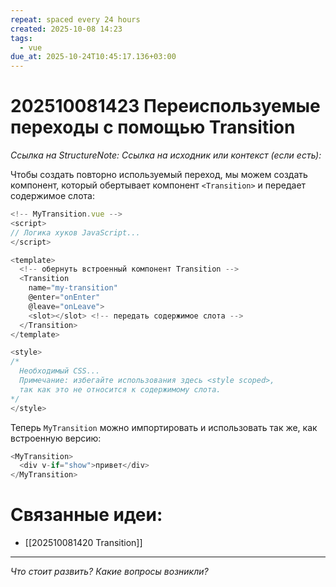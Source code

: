 ```yaml
---
repeat: spaced every 24 hours
created: 2025-10-08 14:23
tags:
  - vue
due_at: 2025-10-24T10:45:17.136+03:00
---
```

# 202510081423 Переиспользуемые переходы с помощью Transition

*Ссылка на StructureNote:*
*Ссылка на исходник или контекст (если есть):*

Чтобы создать повторно используемый переход, мы можем создать компонент, который обертывает компонент `<Transition>` и передает содержимое слота:

```js
<!-- MyTransition.vue -->
<script>
// Логика хуков JavaScript...
</script>

<template>
  <!-- обернуть встроенный компонент Transition -->
  <Transition
    name="my-transition"
    @enter="onEnter"
    @leave="onLeave">
    <slot></slot> <!-- передать содержимое слота -->
  </Transition>
</template>

<style>
/*
  Необходимый CSS...
  Примечание: избегайте использования здесь <style scoped>,
  так как это не относится к содержимому слота.
*/
</style>
```

Теперь `MyTransition` можно импортировать и использовать так же, как встроенную версию:

```js
<MyTransition>
  <div v-if="show">привет</div>
</MyTransition>
```

# Связанные идеи:

* [[202510081420 Transition]]

---

*Что стоит развить? Какие вопросы возникли?*
